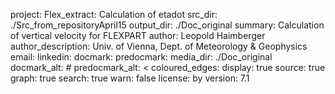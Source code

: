 project: Flex_extract: Calculation of etadot 
src_dir: ./Src_from_repositoryApril15
output_dir: ./Doc_original
summary: Calculation of vertical velocity for FLEXPART
author: Leopold Haimberger
author_description: Univ. of Vienna, Dept. of Meteorology & Geophysics
email: 
linkedin: 
docmark: 
predocmark: 
media_dir: ./Doc_original
docmark_alt: #
predocmark_alt: <
coloured_edges:
display: true
source: true
graph: true
search: true
warn: false
license: by
version: 7.1
